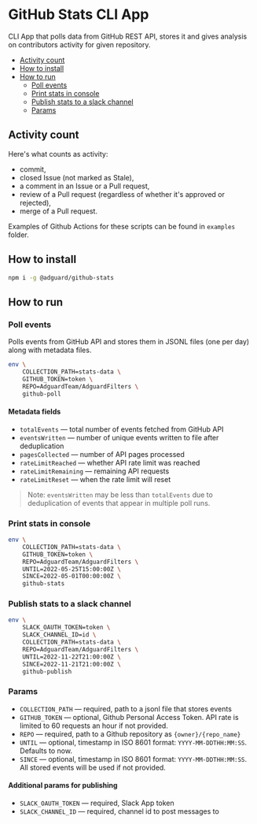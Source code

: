# GitHub Stats CLI App

CLI App that polls data from GitHub REST API, stores it and gives analysis on contributors activity for given repository.

* [Activity count](#activity_count)
* [How to install](#how-to-install)
* [How to run](#how-to-run)
    * [Poll events](#poll-events)
    * [Print stats in console](#print-stats)
    * [Publish stats to a slack channel](#publish-stats)
    * [Params](#params)

## <a id="activity_count"></a> Activity count

Here's what counts as activity:

* commit,
* closed Issue (not marked as Stale),
* a comment in an Issue or a Pull request,
* review of a Pull request (regardless of whether it's approved or rejected),
* merge of a Pull request.

Examples of Github Actions for these scripts can be found in `examples` folder.

## <a id="how-to-install"></a> How to install

```bash
npm i -g @adguard/github-stats
```

## <a id="how-to-run"></a> How to run

### <a id="poll-events"></a> Poll events

Polls events from GitHub API and stores them in JSONL files (one per day) along with metadata files.

```bash
env \
    COLLECTION_PATH=stats-data \
    GITHUB_TOKEN=token \
    REPO=AdguardTeam/AdguardFilters \
    github-poll
```

#### Metadata fields

* `totalEvents` — total number of events fetched from GitHub API
* `eventsWritten` — number of unique events written to file after deduplication
* `pagesCollected` — number of API pages processed
* `rateLimitReached` — whether API rate limit was reached
* `rateLimitRemaining` — remaining API requests
* `rateLimitReset` — when the rate limit will reset

> Note: `eventsWritten` may be less than `totalEvents` due to deduplication of events that appear in multiple poll runs.

### <a id="print-stats"></a> Print stats in console

```bash
env \
    COLLECTION_PATH=stats-data \
    GITHUB_TOKEN=token \
    REPO=AdguardTeam/AdguardFilters \
    UNTIL=2022-05-25T15:00:00Z \
    SINCE=2022-05-01T00:00:00Z \
    github-stats
```

### <a id="publish-stats"></a> Publish stats to a slack channel

```bash
env \
    SLACK_OAUTH_TOKEN=token \
    SLACK_CHANNEL_ID=id \
    COLLECTION_PATH=stats-data \
    REPO=AdguardTeam/AdguardFilters \
    UNTIL=2022-11-22T21:00:00Z \
    SINCE=2022-11-21T21:00:00Z \
    github-publish
```

### <a id="params"></a> Params

* `COLLECTION_PATH` — required, path to a jsonl file that stores events
* `GITHUB_TOKEN` — optional, Github Personal Access Token. API rate is limited to 60 requests an hour if not provided.
* `REPO` — required, path to a Github repository as `{owner}/{repo_name}`
* `UNTIL` — optional, timestamp in ISO 8601 format: `YYYY-MM-DDTHH:MM:SS`. Defaults to now.
* `SINCE` — optional, timestamp in ISO 8601 format: `YYYY-MM-DDTHH:MM:SS`. All stored events will be used if not provided.

#### Additional params for publishing

* `SLACK_OAUTH_TOKEN` — required, Slack App token
* `SLACK_CHANNEL_ID` — required, channel id to post messages to

